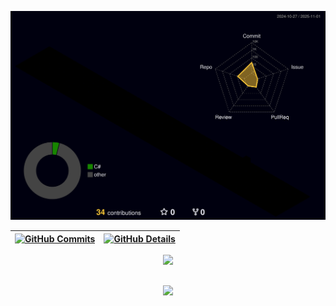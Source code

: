 ![Status](./profile-3d-contrib/profile-night-rainbow.svg)
 
 
| [![GitHub Commits](http://github-profile-summary-cards.vercel.app/api/cards/productive-time?username=Matuzen&theme=dracula&utcOffset=-3)](https://github.com/vn7n24fzkq/github-profile-summary-cards) | [![GitHub Details](http://github-profile-summary-cards.vercel.app/api/cards/profile-details?username=Matuzen&theme=dracula)](https://github.com/vn7n24fzkq/github-profile-summary-cards) |  
|-----------------------------------------------------------------------------------------------------------------------------------------------------------------------------------------------------------------|----------------------------------------------------------------------------------------------------------------------------------------------------------------------------------------------------|
 
 
  <div align="center" >
<a href="https://skillicons.dev"   >
  <img src="https://skillicons.dev/icons?i=git,vscode,javascript,typescript,css,html,react,next,nodejs,java,github,postman,vercel,vite,figma,postgres,gradle,idea,md,mysql,nextjs,npm,py,react,vercel,vscode,windows,discord,linkedin,instagram" />
</a>
  <br />
 
  </div>
 
 
##
   <div align="center" >
     <img src="https://github-profile-trophy.vercel.app/?username=liroujohn&row=1&column=6&theme=dracula&margin-w=15&margin-h=15"/>
  </div>
 
